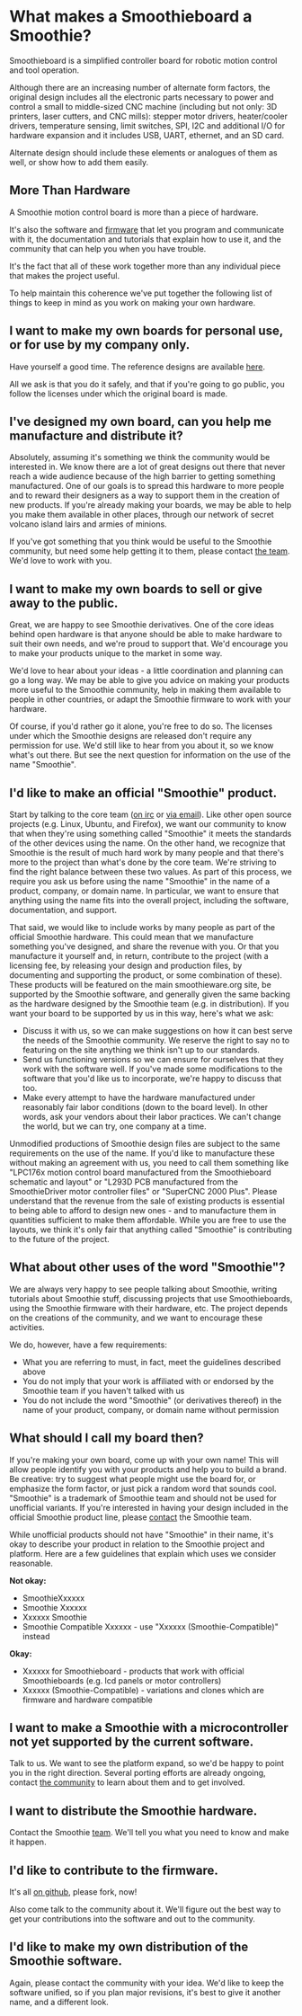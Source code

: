 
# What makes a Smoothieboard a Smoothie?

Smoothieboard is a simplified controller board for robotic motion control and tool operation.

Although there are an increasing number of alternate form factors, the original design includes all the electronic parts necessary to power and control a small to middle-sized CNC machine (including but not only: 3D printers, laser cutters, and CNC mills): stepper motor drivers, heater/cooler drivers, temperature sensing, limit switches, SPI, I2C and additional I/O for hardware expansion and it includes USB, UART, ethernet, and an SD card.

Alternate design should include these elements or analogues of them as well, or show how to add them easily.

## More Than Hardware

A Smoothie motion control board is more than a piece of hardware.

It's also the software and [firmware](https://github.com/arthurwolf/Smoothie) that let you program and communicate with it, the documentation and tutorials that explain how to use it, and the community that can help you when you have trouble.

It's the fact that all of these work together more than any individual piece that makes the project useful.

To help maintain this coherence we've put together the following list of things to keep in mind as you work on making your own hardware.

## I want to make my own boards for personal use, or for use by my company only.

Have yourself a good time. The reference designs are available [here](http://smoothieware.org/smoothieboard).

All we ask is that you do it safely, and that if you're going to go public, you follow the licenses under which the original board is made.

## I've designed my own board, can you help me manufacture and distribute it?

Absolutely, assuming it's something we think the community would be interested in. We know there are a lot of great designs out there that never reach a wide audience because of the high barrier to getting something manufactured. One of our goals is to spread this hardware to more people and to reward their designers as a way to support them in the creation of new products. If you're already making your boards, we may be able to help you make them available in other places, through our network of secret volcano island lairs and armies of minions.

If you've got something that you think would be useful to the Smoothie community, but need some help getting it to them, please contact [the team](http://smoothieware.org/irc). We'd love to work with you.

## I want to make my own boards to sell or give away to the public.

Great, we are happy to see Smoothie derivatives. One of the core ideas behind open hardware is that anyone should be able to make hardware to suit their own needs, and we're proud to support that. We'd encourage you to make your products unique to the market in some way.

We'd love to hear about your ideas - a little coordination and planning can go a long way. We may be able to give you advice on making your products more useful to the Smoothie community, help in making them available to people in other countries, or adapt the Smoothie firmware to work with your hardware.

Of course, if you'd rather go it alone, you're free to do so. The licenses under which the Smoothie designs are released don't require any permission for use. We'd still like to hear from you about it, so we know what's out there. But see the next question for information on the use of the name "Smoothie".

## I'd like to make an official "Smoothie" product.

Start by talking to the core team ([on irc](http://smoothieware.org/irc) or [via email](mailto:wolf.arthur@gmail.com)). Like other open source projects (e.g. Linux, Ubuntu, and Firefox), we want our community to know that when they're using something called "Smoothie" it meets the standards of the other devices using the name. On the other hand, we recognize that Smoothie is the result of much hard work by many people and that there's more to the project than what's done by the core team. We're striving to find the right balance between these two values. As part of this process, we require you ask us before using the name "Smoothie" in the name of a product, company, or domain name. In particular, we want to ensure that anything using the name fits into the overall project, including the software, documentation, and support.

That said, we would like to include works by many people as part of the official Smoothie hardware. This could mean that we manufacture something you've designed, and share the revenue with you. Or that you manufacture it yourself and, in return, contribute to the project (with a licensing fee, by releasing your design and production files, by documenting and supporting the product, or some combination of these). These products will be featured on the main smoothieware.org site, be supported by the Smoothie software, and generally given the same backing as the hardware designed by the Smoothie team (e.g. in distribution). If you want your board to be supported by us in this way, here's what we ask:

- Discuss it with us, so we can make suggestions on how it can best serve the needs of the Smoothie community. We reserve the right to say no to featuring on the site anything we think isn't up to our standards.
- Send us functioning versions so we can ensure for ourselves that they work with the software well. If you've made some modifications to the software that you'd like us to incorporate, we're happy to discuss that too.
- Make every attempt to have the hardware manufactured under reasonably fair labor conditions (down to the board level). In other words, ask your vendors about their labor practices. We can't change the world, but we can try, one company at a time.

Unmodified productions of Smoothie design files are subject to the same requirements on the use of the name. If you'd like to manufacture these without making an agreement with us, you need to call them something like "LPC176x motion control board manufactured from the Smoothieboard schematic and layout" or "L293D PCB manufactured from the SmoothieDriver motor controller files" or "SuperCNC 2000 Plus". Please understand that the revenue from the sale of existing products is essential to being able to afford to design new ones - and to manufacture them in quantities sufficient to make them affordable. While you are free to use the layouts, we think it's only fair that anything called "Smoothie" is contributing to the future of the project.

## What about other uses of the word "Smoothie"?

We are always very happy to see people talking about Smoothie, writing tutorials about Smoothie stuff, discussing projects that use Smoothieboards, using the Smoothie firmware with their hardware, etc. The project depends on the creations of the community, and we want to encourage these activities.

We do, however, have a few requirements:

- What you are referring to must, in fact, meet the guidelines described above
- You do not imply that your work is affiliated with or endorsed by the Smoothie team if you haven't talked with us
- You do not include the word "Smoothie" (or derivatives thereof) in the name of your product, company, or domain name without permission

## What should I call my board then?

If you're making your own board, come up with your own name! This will allow people identify you with your products and help you to build a brand. Be creative: try to suggest what people might use the board for, or emphasize the form factor, or just pick a random word that sounds cool. "Smoothie" is a trademark of Smoothie team and should not be used for unofficial variants. If you're interested in having your design included in the official Smoothie product line, please [contact](mailto:wolf.arthur@gmail.com) the Smoothie team.

While unofficial products should not have "Smoothie" in their name, it's okay to describe your product in relation to the Smoothie project and platform. Here are a few guidelines that explain which uses we consider reasonable.

**Not okay:**
- SmoothieXxxxxx
- Smoothie Xxxxxx
- Xxxxxx Smoothie
- Smoothie Compatible Xxxxxx - use "Xxxxxx (Smoothie-Compatible)" instead

**Okay:**
- Xxxxxx for Smoothieboard - products that work with official Smoothieboards (e.g. lcd panels or motor controllers)
- Xxxxxx (Smoothie-Compatible) - variations and clones which are firmware and hardware compatible

## I want to make a Smoothie with a microcontroller not yet supported by the current software.

Talk to us. We want to see the platform expand, so we'd be happy to point you in the right direction. Several porting efforts are already ongoing, contact [the community](http://smoothieware.org/irc) to learn about them and to get involved.

## I want to distribute the Smoothie hardware.

Contact the Smoothie [team](mailto:wolf.arthur@gmail.com). We'll tell you what you need to know and make it happen.

## I'd like to contribute to the firmware.

It's all [on github](https://github.com/arthurwolf/Smoothie), please fork, now!

Also come talk to the community about it. We'll figure out the best way to get your contributions into the software and out to the community.

## I'd like to make my own distribution of the Smoothie software.

Again, please contact the community with your idea. We'd like to keep the software unified, so if you plan major revisions, it's best to give it another name, and a different look.
